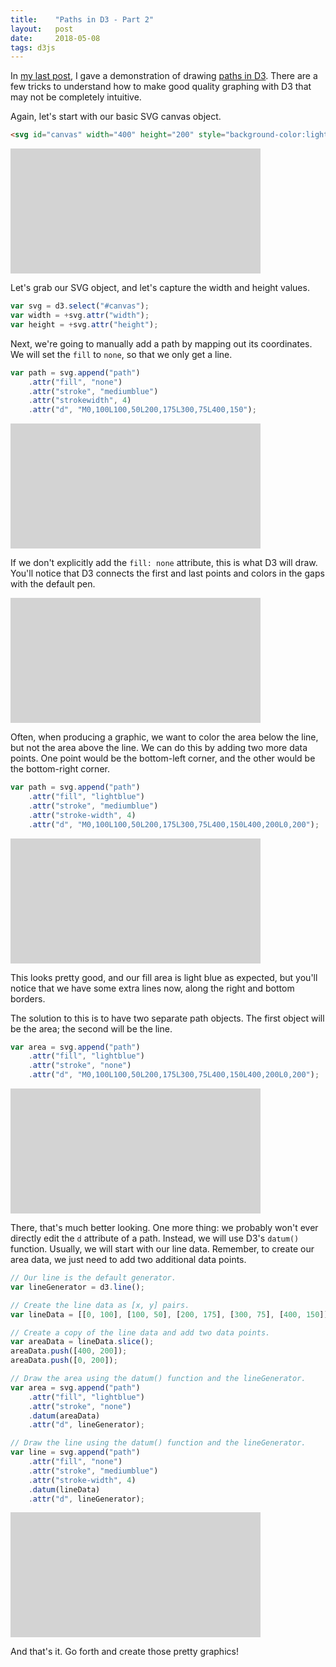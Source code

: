 ```yaml
---
title:    "Paths in D3 - Part 2"
layout:   post
date:     2018-05-08
tags: d3js
---
```


<script type="text/javascript" src="https://d3js.org/d3.v5.js"></script>

In [my last post](/2018/05/04/paths-in-d3), I gave a demonstration of drawing [paths in D3](https://github.com/d3/d3/blob/master/API.md#paths-d3-path). There are a few tricks to understand how to make good quality graphing with D3 that may not be completely intuitive.

Again, let's start with our basic SVG canvas object.

```html
<svg id="canvas" width="400" height="200" style="background-color:lightgray;"></svg>
```
<svg id="canvas" width="400" height="200" style="background-color:lightgray;"></svg>

Let's grab our SVG object, and let's capture the width and height values.

```js
var svg = d3.select("#canvas");
var width = +svg.attr("width");
var height = +svg.attr("height");
```

Next, we're going to manually add a path by mapping out its coordinates. We will set the `fill` to `none`, so that we only get a line.

```js
var path = svg.append("path")
    .attr("fill", "none")
    .attr("stroke", "mediumblue")
    .attr("strokewidth", 4)
    .attr("d", "M0,100L100,50L200,175L300,75L400,150");
```

<svg id="canvas1" width="400" height="200" style="background-color:lightgray;"></svg>
<script>
(function () {
    var svg = d3.select("#canvas1");
    var width = +svg.attr("width");
    var height = +svg.attr("height");
    var path = svg.append("path")
        .attr("fill", "none")
        .attr("stroke", "mediumblue")
        .attr("stroke-width", 4)
        .attr("d", "M0,100L100,50L200,175L300,75L400,150");
})();
</script>

If we don't explicitly add the `fill: none` attribute, this is what D3 will draw. You'll notice that D3 connects the first and last points and colors in the gaps with the default pen.

<svg id="canvas2" width="400" height="200" style="background-color:lightgray;"></svg>
<script>
(function () {
    var svg = d3.select("#canvas2");
    var width = +svg.attr("width");
    var height = +svg.attr("height");
    var path = svg.append("path")        
        .attr("stroke", "mediumblue")
        .attr("stroke-width", 4)
        .attr("d", "M0,100L100,50L200,175L300,75L400,150");
})();
</script>

Often, when producing a graphic, we want to color the area below the line, but not the area above the line. We can do this by adding two more data points. One point would be the bottom-left corner, and the other would be the bottom-right corner.

```js
var path = svg.append("path")
    .attr("fill", "lightblue")
    .attr("stroke", "mediumblue")
    .attr("stroke-width", 4)
    .attr("d", "M0,100L100,50L200,175L300,75L400,150L400,200L0,200");
```

<svg id="canvas3" width="400" height="200" style="background-color:lightgray;"></svg>
<script>
(function () {
    var svg = d3.select("#canvas3");
    var width = +svg.attr("width");
    var height = +svg.attr("height");
    var path = svg.append("path")
        .attr("fill", "lightblue")
        .attr("stroke", "mediumblue")
        .attr("stroke-width", 4)
        .attr("d", "M0,100L100,50L200,175L300,75L400,150L400,200L0,200");
})();
</script>

This looks pretty good, and our fill area is light blue as expected, but you'll notice that we have some extra lines now, along the right and bottom borders.

The solution to this is to have two separate path objects. The first object will be the area; the second will be the line.

```js
var area = svg.append("path")
    .attr("fill", "lightblue")
    .attr("stroke", "none")    
    .attr("d", "M0,100L100,50L200,175L300,75L400,150L400,200L0,200");
```

<svg id="canvas4" width="400" height="200" style="background-color:lightgray;"></svg>
<script>
(function () {
    var svg = d3.select("#canvas4");
    var width = +svg.attr("width");
    var height = +svg.attr("height");
    var area = svg.append("path")
        .attr("fill", "lightblue")
        .attr("stroke", "none")
        .attr("d", "M0,100L100,50L200,175L300,75L400,150L400,200L0,200");
    var line = svg.append("path")
        .attr("fill", "none")
        .attr("stroke", "mediumblue")
        .attr("stroke-width", 4)
        .attr("d", "M0,100L100,50L200,175L300,75L400,150");
})();
</script>

There, that's much better looking. One more thing: we probably won't ever directly edit the `d` attribute of a path. Instead, we will use D3's `datum()` function. Usually, we will start with our line data. Remember, to create our area data, we just need to add two additional data points.

```js
// Our line is the default generator.
var lineGenerator = d3.line();

// Create the line data as [x, y] pairs.
var lineData = [[0, 100], [100, 50], [200, 175], [300, 75], [400, 150]];

// Create a copy of the line data and add two data points.
var areaData = lineData.slice();
areaData.push([400, 200]);
areaData.push([0, 200]);

// Draw the area using the datum() function and the lineGenerator.
var area = svg.append("path")
    .attr("fill", "lightblue")
    .attr("stroke", "none")    
    .datum(areaData)
    .attr("d", lineGenerator);

// Draw the line using the datum() function and the lineGenerator.
var line = svg.append("path")
    .attr("fill", "none")
    .attr("stroke", "mediumblue")
    .attr("stroke-width", 4)
    .datum(lineData)
    .attr("d", lineGenerator);
```

<svg id="canvas5" width="400" height="200" style="background-color:lightgray;"></svg>
<script>
(function () {
    var svg = d3.select("#canvas5");
    var width = +svg.attr("width");
    var height = +svg.attr("height");
    var lineGenerator = d3.line();
    var lineData = [[0, 100], [100, 50], [200, 175], [300, 75], [400, 150]];
    var areaData = lineData.slice();
    areaData.push([400, 200]);
    areaData.push([0, 200]);
    var area = svg.append("path")
        .attr("fill", "lightblue")
        .attr("stroke", "none")
        .datum(areaData)
        .attr("d", lineGenerator);
    var line = svg.append("path")
        .attr("fill", "none")
        .attr("stroke", "mediumblue")
        .attr("stroke-width", 4)
        .datum(lineData)
        .attr("d", lineGenerator);
})();
</script>

And that's it. Go forth and create those pretty graphics!
